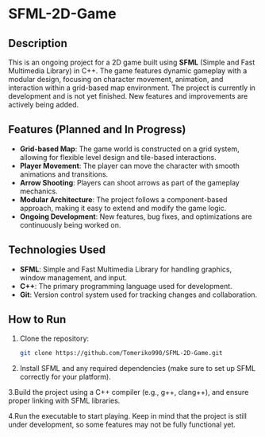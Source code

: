 # SFML-2D-Game

## Description

This is an ongoing project for a 2D game built using **SFML** (Simple and Fast Multimedia Library) in C++. The game features dynamic gameplay with a modular design, focusing on character movement, animation, and interaction within a grid-based map environment. The project is currently in development and is not yet finished. New features and improvements are actively being added.

## Features (Planned and In Progress)

- **Grid-based Map**: The game world is constructed on a grid system, allowing for flexible level design and tile-based interactions.
- **Player Movement**: The player can move the character with smooth animations and transitions.
- **Arrow Shooting**: Players can shoot arrows as part of the gameplay mechanics.
- **Modular Architecture**: The project follows a component-based approach, making it easy to extend and modify the game logic.
- **Ongoing Development**: New features, bug fixes, and optimizations are continuously being worked on.

## Technologies Used

- **SFML**: Simple and Fast Multimedia Library for handling graphics, window management, and input.
- **C++**: The primary programming language used for development.
- **Git**: Version control system used for tracking changes and collaboration.

## How to Run

1. Clone the repository:
   ```bash
   git clone https://github.com/Tomeriko990/SFML-2D-Game.git
2. Install SFML and any required dependencies (make sure to set up SFML correctly for your platform).

3.Build the project using a C++ compiler (e.g., g++, clang++), and ensure proper linking with SFML libraries.

4.Run the executable to start playing. Keep in mind that the project is still under development, so some features may not be fully functional yet.
